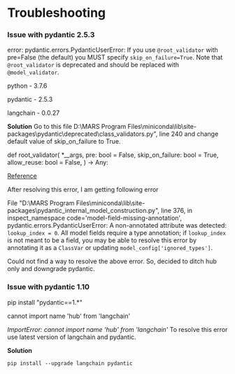 
# Troubleshooting

### Issue with pydantic 2.5.3

error: 
pydantic.errors.PydanticUserError: If you use `@root_validator` with pre=False (the default) you MUST specify `skip_on_failure=True`. Note that `@root_validator` is deprecated and should be replaced with `@model_validator`.

python - 3.7.6

pydantic - 2.5.3

langchain - 0.0.27

**Solution**
Go to this file D:\MARS Program Files\miniconda\lib\site-packages\pydantic\deprecated\class_validators.py", line 240 and change default value of skip_on_failure to True. 


def root_validator(
    *__args,
    pre: bool = False,
    skip_on_failure: bool = True,
    allow_reuse: bool = False,
) -> Any:

[Reference](https://docs.pydantic.dev/2.5/errors/usage_errors/#root-validator-pre-skip)


After resolving this error, I am getting following error

File "D:\MARS Program Files\miniconda\lib\site-packages\pydantic\_internal\_model_construction.py", line 376, in inspect_namespace
    code='model-field-missing-annotation',
pydantic.errors.PydanticUserError: A non-annotated attribute was detected: `lookup_index = 0`. All model fields require a type annotation; if `lookup_index` is not meant to be a field, you may be able to resolve this error by annotating it as a `ClassVar` or updating `model_config['ignored_types']`.

Could not find a way to resolve the above error. So, decided to ditch hub only and downgrade pydantic.

### Issue with pydantic 1.10

pip install "pydantic==1.*"

cannot import name 'hub' from 'langchain'

*ImportError: cannot import name 'hub' from 'langchain'*
To resolve this error use latest version of langchain and pydantic.

**Solution**

`pip install --upgrade langchain pydantic`

